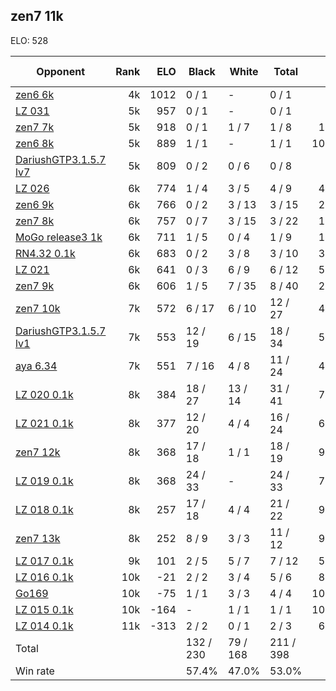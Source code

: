 ## zen7 11k ##

ELO: 528

Opponent | Rank | ELO | Black | White | Total | Win rate
---------|-----:|----:|-------|-------|-------|-------:
[zen6 6k](zen6%206k.md) | 4k | 1012 | 0 / 1 | - | 0 / 1 | 0.0%
[LZ 031](LZ%20031.md) | 5k | 957 | 0 / 1 | - | 0 / 1 | 0.0%
[zen7 7k](zen7%207k.md) | 5k | 918 | 0 / 1 | 1 / 7 | 1 / 8 | 12.5%
[zen6 8k](zen6%208k.md) | 5k | 889 | 1 / 1 | - | 1 / 1 | 100.0%
[DariushGTP3.1.5.7 lv7](DariushGTP3.1.5.7%20lv7.md) | 5k | 809 | 0 / 2 | 0 / 6 | 0 / 8 | 0.0%
[LZ 026](LZ%20026.md) | 6k | 774 | 1 / 4 | 3 / 5 | 4 / 9 | 44.4%
[zen6 9k](zen6%209k.md) | 6k | 766 | 0 / 2 | 3 / 13 | 3 / 15 | 20.0%
[zen7 8k](zen7%208k.md) | 6k | 757 | 0 / 7 | 3 / 15 | 3 / 22 | 13.6%
[MoGo release3 1k](MoGo%20release3%201k.md) | 6k | 711 | 1 / 5 | 0 / 4 | 1 / 9 | 11.1%
[RN4.32 0.1k](RN4.32%200.1k.md) | 6k | 683 | 0 / 2 | 3 / 8 | 3 / 10 | 30.0%
[LZ 021](LZ%20021.md) | 6k | 641 | 0 / 3 | 6 / 9 | 6 / 12 | 50.0%
[zen7 9k](zen7%209k.md) | 6k | 606 | 1 / 5 | 7 / 35 | 8 / 40 | 20.0%
[zen7 10k](zen7%2010k.md) | 7k | 572 | 6 / 17 | 6 / 10 | 12 / 27 | 44.4%
[DariushGTP3.1.5.7 lv1](DariushGTP3.1.5.7%20lv1.md) | 7k | 553 | 12 / 19 | 6 / 15 | 18 / 34 | 52.9%
[aya 6.34](aya%206.34.md) | 7k | 551 | 7 / 16 | 4 / 8 | 11 / 24 | 45.8%
[LZ 020 0.1k](LZ%20020%200.1k.md) | 8k | 384 | 18 / 27 | 13 / 14 | 31 / 41 | 75.6%
[LZ 021 0.1k](LZ%20021%200.1k.md) | 8k | 377 | 12 / 20 | 4 / 4 | 16 / 24 | 66.7%
[zen7 12k](zen7%2012k.md) | 8k | 368 | 17 / 18 | 1 / 1 | 18 / 19 | 94.7%
[LZ 019 0.1k](LZ%20019%200.1k.md) | 8k | 368 | 24 / 33 | - | 24 / 33 | 72.7%
[LZ 018 0.1k](LZ%20018%200.1k.md) | 8k | 257 | 17 / 18 | 4 / 4 | 21 / 22 | 95.5%
[zen7 13k](zen7%2013k.md) | 8k | 252 | 8 / 9 | 3 / 3 | 11 / 12 | 91.7%
[LZ 017 0.1k](LZ%20017%200.1k.md) | 9k | 101 | 2 / 5 | 5 / 7 | 7 / 12 | 58.3%
[LZ 016 0.1k](LZ%20016%200.1k.md) | 10k | -21 | 2 / 2 | 3 / 4 | 5 / 6 | 83.3%
[Go169](Go169.md) | 10k | -75 | 1 / 1 | 3 / 3 | 4 / 4 | 100.0%
[LZ 015 0.1k](LZ%20015%200.1k.md) | 10k | -164 | - | 1 / 1 | 1 / 1 | 100.0%
[LZ 014 0.1k](LZ%20014%200.1k.md) | 11k | -313 | 2 / 2 | 0 / 1 | 2 / 3 | 66.7%
Total | | | 132 / 230 | 79 / 168 | 211 / 398 | 
Win rate| | | 57.4% | 47.0% | 53.0% | 
